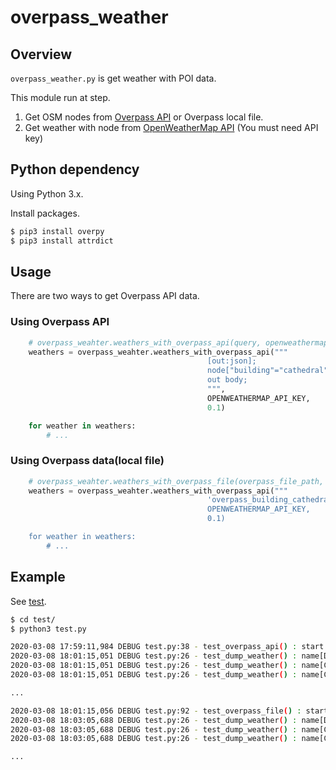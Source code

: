# overpass_weather

## Overview

`overpass_weather.py` is get weather with POI data.

This module run at step.

1. Get OSM nodes from [Overpass API](https://wiki.openstreetmap.org/wiki/Overpass_API) or Overpass local file.
2. Get weather with node from [OpenWeatherMap API](https://openweathermap.org/current) (You must need API key)


## Python dependency
 
Using Python 3.x.

Install packages.

```sh
$ pip3 install overpy
$ pip3 install attrdict
```


## Usage

There are two ways to get Overpass API data.

### Using Overpass API

```py
    # overpass_weahter.weathers_with_overpass_api(query, openweathermap_api_key, openweathermap_api_interval_seconds)
    weathers = overpass_weahter.weathers_with_overpass_api("""
                                            [out:json];
                                            node["building"="cathedral"];
                                            out body;
                                            """,
                                            OPENWEATHERMAP_API_KEY,
                                            0.1)

    for weather in weathers:
        # ...
```

### Using Overpass data(local file)

```py
    # overpass_weahter.weathers_with_overpass_file(overpass_file_path, openweathermap_api_key, openweathermap_api_interval_seconds)
    weathers = overpass_weahter.weathers_with_overpass_api("""
                                            'overpass_building_cathedral.json',
                                            OPENWEATHERMAP_API_KEY,
                                            0.1)

    for weather in weathers:
        # ...
```


## Example

See [test](test).

```sh
$ cd test/
$ python3 test.py

2020-03-08 17:59:11,984 DEBUG test.py:38 - test_overpass_api() : start test_overpass_api() - - - - - - - - - -
2020-03-08 18:01:15,051 DEBUG test.py:26 - test_dump_weather() : name[Dom St. Blasien] lat[47.7600646] lon[8.1300061] temp[276.57] pressure[1022] humidity[74]
2020-03-08 18:01:15,051 DEBUG test.py:26 - test_dump_weather() : name[Catedral Primada de Bogotá] lat[4.5978998] lon[-74.0751863] temp[286.15] pressure[1026] humidity[76]
2020-03-08 18:01:15,051 DEBUG test.py:26 - test_dump_weather() : name[Собор Успения Пресвятой Богородицы] lat[50.9799235] lon[39.3167911] temp[285.94] pressure[1020] humidity[64]

...

2020-03-08 18:01:15,056 DEBUG test.py:92 - test_overpass_file() : start test_overpass_file() - - - - - - - - - -
2020-03-08 18:03:05,688 DEBUG test.py:26 - test_dump_weather() : name[Dom St. Blasien] lat[47.7600646] lon[8.1300061] temp[276.93] pressure[1022] humidity[69]
2020-03-08 18:03:05,688 DEBUG test.py:26 - test_dump_weather() : name[Catedral Primada de Bogotá] lat[4.5978998] lon[-74.0751863] temp[286.15] pressure[1026] humidity[76]
2020-03-08 18:03:05,688 DEBUG test.py:26 - test_dump_weather() : name[Собор Успения Пресвятой Богородицы] lat[50.9799235] lon[39.3167911] temp[285.94] pressure[1020] humidity[64]

...

```

